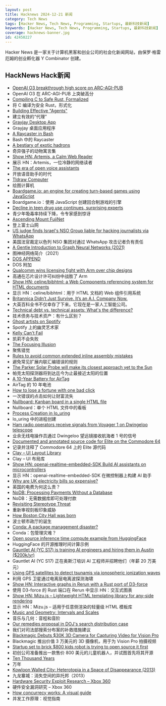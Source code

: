 ```yaml
---
layout: post
title: Hacknews 2024-12-21 新闻
category: Tech News
tags: [Hacker News, Tech News, Programming, Startups, 最新科技新闻]
keywords: [Hacker News, Tech News, Programming, Startups, 最新科技新闻]
coverage: hacknews-banner.jpg
id: 42450227
---
```


Hacker News 是一家关于计算机黑客和创业公司的社会化新闻网站，由保罗·格雷厄姆的创业孵化器 Y Combinator 创建。

## HackNews Hack新闻

- [OpenAI O3 breakthrough high score on ARC-AGI-PUB](https://arcprize.org/blog/oai-o3-pub-breakthrough)
- OpenAI O3 在 ARC-AGI-PUB 上突破高分
- [Compiling C to Safe Rust, Formalized](https://arxiv.org/abs/2412.15042)
- 将 C 编译为安全 Rust，形式化
- [Building Effective "Agents"](https://www.anthropic.com/research/building-effective-agents)
- 建立有效的“代理”
- [Grayjay Desktop App](https://grayjay.app/desktop/)
- Grayjay 桌面应用程序
- [A Raycaster in Bash](https://github.com/izabera/pseudo3d)
- Bash 中的 Raycaster
- [A bestiary of exotic hadrons](https://cerncourier.com/a-bestiary-of-exotic-hadrons/)
- 奇异强子的动物寓言集
- [Show HN: Artemis, a Calm Web Reader](https://artemis.jamesg.blog/)
- 展示 HN：Artemis，一位冷静的网络读者
- [The era of open voice assistants](https://www.home-assistant.io/blog/2024/12/19/voice-preview-edition-the-era-of-open-voice/)
- 开放语音助手的时代
- [Tldraw Computer](https://computer.tldraw.com)
- 绘图计算机
- [Boardgame.io: an engine for creating turn-based games using JavaScript](https://github.com/boardgameio/boardgame.io)
- Boardgame.io：使用 JavaScript 创建回合制游戏的引擎
- [Decline in teen drug use continues, surprising experts](https://arstechnica.com/health/2024/12/the-kids-are-maybe-alright-teen-drug-use-hits-new-lows-in-ongoing-decline/)
- 青少年吸毒率持续下降，令专家感到惊讶
- [Ascending Mount FujiNet](https://www.leadedsolder.com/2024/12/17/coco-fujinet.html)
- 登上富士山网
- [US judge finds Israel's NSO Group liable for hacking journalists via WhatsApp](https://www.reuters.com/technology/cybersecurity/us-judge-finds-israels-nso-group-liable-hacking-whatsapp-lawsuit-2024-12-21/)
- 美国法官裁定以色列 NSO 集团对通过 WhatsApp 攻击记者负有责任
- [A Gentle Introduction to Graph Neural Networks (2021)](https://distill.pub/2021/gnn-intro/)
- 图神经网络简介（2021）
- [DOS APPEND](https://www.os2museum.com/wp/dos-append/)
- DOS 附加
- [Qualcomm wins licensing fight with Arm over chip designs](https://www.bloomberg.com/news/articles/2024-12-20/qualcomm-wins-licensing-fight-with-arm-over-chip-designs)
- 高通在芯片设计许可纠纷中战胜了 Arm
- [Show HN: celine/bibhtml: a Web Components referencing system for HTML documents](https://maxbo.me/celine/bibhtml/)
- 显示 HN：celine/bibhtml：用于 HTML 文档的 Web 组件引用系统
- [Britannica Didn’t Just Survive. It’s an A.I. Company Now.](https://www.nytimes.com/2024/12/20/business/dealbook/britannica-artificial-intelligence.html)
- 大英百科全书不仅幸存了下来。它现在是一家人工智能公司。
- [Technical debt vs. technical assets: What's the difference?](https://liblab.com/blog/accruing-technical-assets-vs-paying-off-technical-debt)
- 技术债务与技术资产：有什么区别？
- [Ghost artists on Spotify](https://harpers.org/archive/2025/01/the-ghosts-in-the-machine-liz-pelly-spotify-musicians/)
- Spotify 上的幽灵艺术家
- [Kelly Can't Fail](https://win-vector.com/2024/12/19/kelly-cant-fail/)
- 凯莉不会失败
- [The Focusing Illusion](https://www.optimallyirrational.com/p/the-focusing-illusion)
- 聚焦错觉
- [Rules to avoid common extended inline assembly mistakes](https://nullprogram.com/blog/2024/12/20/)
- 避免常见扩展内联汇编错误的规则
- [The Parker Solar Probe will make its closest approach yet to the Sun](https://arstechnica.com/space/2024/12/were-about-to-fly-a-spacecraft-into-the-sun-for-the-first-time/)
- 帕克太阳探测器将到达迄今为止最接近太阳的位置
- [A 10-Year Battery for AirTag](https://www.elevationlab.com/blogs/news/introducing-timecapsule)
- AirTag 的 10 年电池
- [How to lose a fortune with one bad click](https://krebsonsecurity.com/2024/12/how-to-lose-a-fortune-with-just-one-bad-click/)
- 一次错误的点击如何让财富流失
- [Nullboard: Kanban board in a single HTML file](https://github.com/apankrat/nullboard)
- Nullboard：单个 HTML 文件中的看板
- [Process Creation in Io_uring](https://lwn.net/SubscriberLink/1002371/0ff2be6a2c7624ca/)
- Io_uring 中的进程创建
- [Ham radio operators receive signals from Voyager 1 on Dwingeloo telescope](https://www.camras.nl/en/blog/2024/dwingeloo-telescope-receives-signals-from-voyager-1/)
- 业余无线电操作员通过 Dwingeloo 望远镜接收航海者 1 号的信号
- [Documented and annotated source code for Elite on the Commodore 64](https://github.com/markmoxon/elite-source-code-commodore-64)
- 记录并注释了 Commodore 64 上的 Elite 源代码
- [Clay – UI Layout Library](https://www.nicbarker.com/clay)
- Clay – UI 布局库
- [Show HN: openai-realtime-embedded-SDK Build AI assistants on microcontrollers](https://github.com/openai/openai-realtime-embedded-sdk)
- 显示 HN：openai-realtime-embedded-SDK 在微控制器上构建 AI 助手
- [Why are UK electricity bills so expensive?](https://climate.benjames.io/uk-electricity-bills/)
- 英国的电费为何这么贵？
- [NoDB: Processing Payments Without a Database](https://news.alvaroduran.com/p/nodb-processing-payments-without)
- NoDB：无需数据库即可处理付款
- [Revisiting Stereotype Threat](https://www.speakandregret.michaelinzlicht.com/p/revisiting-stereotype-threat)
- 重新审视刻板印象威胁
- [How Boston City Hall was born](https://www.bostonglobe.com/ideas/2012/02/12/how-boston-city-hall-was-born/DtfspyXVbKBIKi8iSXHX6J/story.html)
- 波士顿市政厅的诞生
- [Conda: A package management disaster?](https://pyherald.com/articles/16_12_2024/)
- Conda：包管理灾难？
- [Open source inference time compute example from HuggingFace](https://github.com/huggingface/search-and-learn)
- HuggingFace 的开源推理时间计算示例
- [Gauntlet AI (YC S17) is training AI engineers and hiring them in Austin ($200k/yr)](https://gauntletai.com)
- Gauntlet AI (YC S17) 正在奥斯汀培训 AI 工程师并招聘他们（年薪 20 万美元）
- [Using GPS satellites to detect tsunamis via ionospheric ionization waves](https://www.earthdata.nasa.gov/learn/data-in-action/global-navigation-satellite-system-data-brings-forth-guardian)
- 利用 GPS 卫星通过电离层电离波探测海啸
- [Show HN: Interactive graphs in Rerun with a Rust port of D3-force](https://rerun.io/blog/graphs)
- 使用 D3-force 的 Rust 端口在 Rerun 中显示 HN：交互式图表
- [Show HN: Mizu.js – Lightweight HTML templating library for any-side rendering](https://mizu.sh)
- 显示 HN：Mizu.js – 适用于任意侧渲染的轻量级 HTML 模板库
- [Music and Geometry: Intervals and Scales](https://roelsworld.eu/blog-music/music-geometry-intervals-scales/)
- 音乐与几何：音程和音阶
- [Our remedies proposal in DOJ's search distribution case](https://blog.google/outreach-initiatives/public-policy/google-remedies-proposal-dec-2024/)
- 我们对司法部搜索分布案的补救措施建议
- [Blackmagic Debuts $30K 3D Camera for Capturing Video for Vision Pro](https://www.macrumors.com/2024/12/16/black-magic-3d-vision-pro-camera/)
- Blackmagic 推出价值 3 万美元的 3D 摄像机，用于为 Vision Pro 拍摄视频
- [Startup set to brick $800 kids robot is trying to open source it first](https://arstechnica.com/gadgets/2024/12/800-kids-robot-due-for-bricking-sees-potential-open-source-second-life/)
- 初创公司准备推出一款售价 800 美元的儿童机器人，并试图首先将其开源
- [Ten Thousand Years](https://99percentinvisible.org/episode/ten-thousand-years/)
- 万年
- [Kowloon Walled City: Heterotopia in a Space of Disappearance (2013)](https://mascontext.com/issues/trace/kowloon-walled-city-heterotopia-in-a-space-of-disappearance)
- 九龙寨城：消失空间的异托邦（2013）
- [Hardware Security Exploit Research – Xbox 360](https://github.com/kooscode/srgh-matrix-trinity/blob/main/README.md)
- 硬件安全漏洞研究 – Xbox 360
- [How concurrecy works: A visual guide](https://wyounas.github.io/concurrency/2024/12/12/how-concurrency-works-a-visual-guide/)
- 并发工作原理：视觉指南

